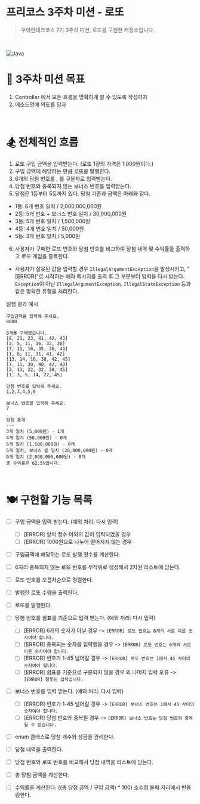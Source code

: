 # 프리코스 3주차 미션 - 로또

> 우아한테크코스 7기 3주차 미션, 로또를 구현한 저장소입니다.

&nbsp;

![Java](https://img.shields.io/badge/Java-17-orange)

# 🥇 3주차 미션 목표
1. Controller 에서 모든 흐름을 명확하게 알 수 있도록 작성하자
2. 메소드명에 의도를 담자

&nbsp;

# 🏂 전체적인 흐름
1. 로또 구입 금액을 입력받는다. (로또 1장의 가격은 1,000원이다.)
2. 구입 금액에 해당하는 만큼 로또를 발행한다.
3. 6개의 당첨 번호를 , 를 구분자로 입력받는다.
4. 당첨 번호와 중복되지 않는 보너스 번호를 입력받는다.
5. 당첨은 1등부터 5등까지 있다. 당첨 기준과 금액은 아래와 같다.
- 1등: 6개 번호 일치 / 2,000,000,000원
- 2등: 5개 번호 + 보너스 번호 일치 / 30,000,000원
- 3등: 5개 번호 일치 / 1,500,000원
- 4등: 4개 번호 일치 / 50,000원
- 5등: 3개 번호 일치 / 5,000원
6. 사용자가 구매한 로또 번호와 당첨 번호를 비교하여 당첨 내역 및 수익률을 출력하고 로또 게임을 종료한다.
- 사용자가 잘못된 값을 입력할 경우 `IllegalArgumentException`을 발생시키고, "[ERROR]"로 시작하는 에러 메시지를 출력 후 그 부분부터 입력을 다시 받는다.
   `Exception`이 아닌 `IllegalArgumentException`, `IllegalStateException` 등과 같은 명확한 유형을 처리한다.

실행 결과 예시
```
구입금액을 입력해 주세요.
8000

8개를 구매했습니다.
[8, 21, 23, 41, 42, 43] 
[3, 5, 11, 16, 32, 38] 
[7, 11, 16, 35, 36, 44] 
[1, 8, 11, 31, 41, 42] 
[13, 14, 16, 38, 42, 45] 
[7, 11, 30, 40, 42, 43] 
[2, 13, 22, 32, 38, 45] 
[1, 3, 5, 14, 22, 45]

당첨 번호를 입력해 주세요.
1,2,3,4,5,6

보너스 번호를 입력해 주세요.
7

당첨 통계
---
3개 일치 (5,000원) - 1개
4개 일치 (50,000원) - 0개
5개 일치 (1,500,000원) - 0개
5개 일치, 보너스 볼 일치 (30,000,000원) - 0개
6개 일치 (2,000,000,000원) - 0개
총 수익률은 62.5%입니다.
```

&nbsp;

# 🍽️ 구현할 기능 목록

- [ ] 구입 금액을 입력 받는다. (예외 처리: 다시 입력)
  - [ ] [ERROR] 양의 정수 이외의 값이 입력되었을 경우
  - [ ] [ERROR] 1000원으로 나누어 떨어지지 않는 경우
- [ ] 구입금액에 해당하는 로또 발행 횟수를 계산한다.

- [ ] 6자리 중복되지 않는 로또 번호를 무작위로 생성해서 2차원 리스트에 담는다.
- [ ] 로또 번호를 오름차순으로 정렬한다.
- [ ] 발행한 로또 수량을 출력한다.
- [ ] 로또를 발행한다.

- [ ] 당첨 번호를 쉼표를 기준으로 입력 받는다. (예외 처리: 다시 입력)
  - [ ] [ERROR] 6개의 숫자가 아닐 경우 -> `[ERROR] 로또 번호는 6개의 서로 다른 숫자여야 합니다.`
  - [ ] [ERROR] 중복되는 숫자를 입력했을 경우 -> `[ERROR] 로또 번호는 6개의 서로 다른 숫자여야 합니다.`
  - [ ] [ERROR] 번호가 1-45 넘어갈 경우 -> `[ERROR] 로또 번호는 1에서 45 사이의 숫자여야 합니다.`
  - [ ] [ERROR] 쉼표를 기준으로 구분되지 않을 경우 외 나머지 입력 오류 -> `[ERROR] 잘못된 입력입니다.`

- [ ] 보너스 번호를 입력 받는다. (예외 처리: 다시 입력)
  - [ ] [ERROR] 번호가 1-45 넘어갈 경우 -> `[ERROR] 보너스 번호는 1에서 45 사이의 숫자여야 합니다.`
  - [ ] [ERROR] 당첨 번호와 중복될 경우 -> `[ERROR] 보너스 번호는 당첨 번호와 중복될 수 없습니다.`

- [ ] enum 클래스로 당첨 개수와 상금을 관리한다.
- [ ] 당첨 내역을 출력한다.
- [ ] 당첨 번호와 로또 번호를 비교해서 당첨 내역을 리스트에 담는다.
- [ ] 총 당첨 금액을 계산한다.

- [ ] 수익률을 계산한다. ((총 당첨 금액 / 구입 금액) * 100) 소수점 둘째 자리에서 반올림한다.